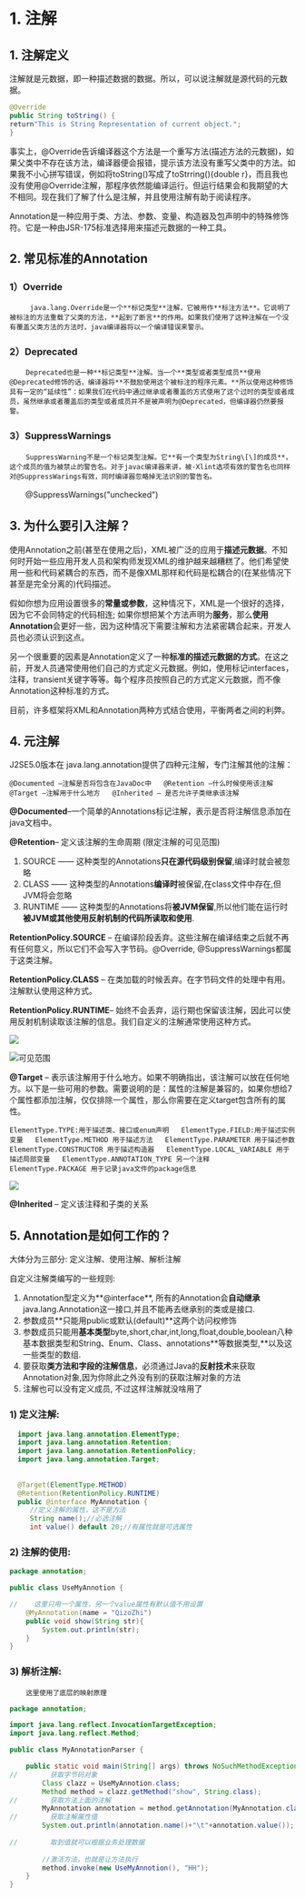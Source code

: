 # 1. 注解

## 1. 注解定义

 注解就是元数据，即一种描述数据的数据。所以，可以说注解就是源代码的元数据。

```java
@Override
public String toString() {
return"This is String Representation of current object.";
}
```

事实上，@Override告诉编译器这个方法是一个重写方法\(描述方法的元数据\)，如果父类中不存在该方法，编译器便会报错，提示该方法没有重写父类中的方法。如果我不小心拼写错误，例如将toString\(\)写成了toStrring\(\){double r}，而且我也没有使用@Override注解，那程序依然能编译运行。但运行结果会和我期望的大不相同。现在我们了解了什么是注解，并且使用注解有助于阅读程序。

Annotation是一种应用于类、方法、参数、变量、构造器及包声明中的特殊修饰符。它是一种由JSR-175标准选择用来描述元数据的一种工具。

## 2. 常见标准的Annotation

###  1）Override

         java.lang.Override是一个**标记类型**注解，它被用作**标注方法**。它说明了被标注的方法重载了父类的方法，**起到了断言**的作用。如果我们使用了这种注解在一个没有覆盖父类方法的方法时，java编译器将以一个编译错误来警示。

### 2）Deprecated

        Deprecated也是一种**标记类型**注解。当一个**类型或者类型成员**使用@Deprecated修饰的话，编译器将**不鼓励使用这个被标注的程序元素。**所以使用这种修饰具有一定的“延续性”：如果我们在代码中通过继承或者覆盖的方式使用了这个过时的类型或者成员，虽然继承或者覆盖后的类型或者成员并不是被声明为@Deprecated，但编译器仍然要报警。

### 3）SuppressWarnings

        SuppressWarning不是一个标记类型注解。它**有一个类型为String\[\]的成员**，这个成员的值为被禁止的警告名。对于javac编译器来讲，被-Xlint选项有效的警告名也同样对@SuppressWarings有效，同时编译器忽略掉无法识别的警告名。  
　　@SuppressWarnings\("unchecked"\)

## 3. 为什么要引入注解？

 使用Annotation之前\(甚至在使用之后\)，XML被广泛的应用于**描述元数据**。不知何时开始一些应用开发人员和架构师发现XML的维护越来越糟糕了。他们希望使用一些和代码紧耦合的东西，而不是像XML那样和代码是松耦合的\(在某些情况下甚至是完全分离的\)代码描述。

假如你想为应用设置很多的**常量或参数**，这种情况下，XML是一个很好的选择，因为它不会同特定的代码相连; 如果你想把某个方法声明为**服务**，那么**使用Annotation**会更好一些，因为这种情况下需要注解和方法紧密耦合起来，开发人员也必须认识到这点。

另一个很重要的因素是Annotation定义了一种**标准的描述元数据的方式**。在这之前，开发人员通常使用他们自己的方式定义元数据。例如，使用标记interfaces，注释，transient关键字等等。每个程序员按照自己的方式定义元数据，而不像Annotation这种标准的方式。

目前，许多框架将XML和Annotation两种方式结合使用，平衡两者之间的利弊。

## 4.  元注解

J2SE5.0版本在 java.lang.annotation提供了四种元注解，专门注解其他的注解：

`@Documented –注解是否将包含在JavaDoc中  
@Retention –什么时候使用该注解  
@Target –注解用于什么地方  
@Inherited – 是否允许子类继承该注解`

**@Documented**–一个简单的Annotations标记注解，表示是否将注解信息添加在java文档中。

**@Retention**– 定义该注解的生命周期 \(限定注解的可见范围\)

1. SOURCE —— 这种类型的Annotations**只在源代码级别保留**,编译时就会被忽略   
2. CLASS —— 这种类型的Annotations**编译时**被保留,在class文件中存在,但JVM将会忽略   
3. RUNTIME —— 这种类型的Annotations将**被JVM保留**,所以他们能在运行时**被JVM或其他使用反射机制的代码所读取和使用**. 

**RetentionPolicy.SOURCE** – 在编译阶段丢弃。这些注解在编译结束之后就不再有任何意义，所以它们不会写入字节码。@Override, @SuppressWarnings都属于这类注解。

**RetentionPolicy.CLASS** – 在类加载的时候丢弃。在字节码文件的处理中有用。注解默认使用这种方式。

**RetentionPolicy.RUNTIME**– 始终不会丢弃，运行期也保留该注解，因此可以使用反射机制读取该注解的信息。我们自定义的注解通常使用这种方式。

![](../../../.gitbook/assets/image%20%28376%29.png)

![&#x53EF;&#x89C1;&#x8303;&#x56F4;](../../../.gitbook/assets/image%20%28321%29.png)

**@Target** – 表示该注解用于什么地方。如果不明确指出，该注解可以放在任何地方。以下是一些可用的参数。需要说明的是：属性的注解是兼容的，如果你想给7个属性都添加注解，仅仅排除一个属性，那么你需要在定义target包含所有的属性。

`ElementType.TYPE:用于描述类、接口或enum声明  
ElementType.FIELD:用于描述实例变量  
ElementType.METHOD 用于描述方法  
ElementType.PARAMETER 用于描述参数  
ElementType.CONSTRUCTOR 用于描述构造器  
ElementType.LOCAL_VARIABLE 用于描述局部变量  
ElementType.ANNOTATION_TYPE 另一个注释  
ElementType.PACKAGE 用于记录java文件的package信息`

![](../../../.gitbook/assets/image%20%2864%29.png)



**@Inherited** – 定义该注释和子类的关系

## 5. Annotation是如何工作的？

  大体分为三部分: 定义注解、使用注解、解析注解

 自定义注解类编写的一些规则:  
  1. Annotation型定义为**@interface**, 所有的Annotation会**自动继承**java.lang.Annotation这一接口,并且不能再去继承别的类或是接口.  
  2. 参数成员**只能用public或默认\(default\)**这两个访问权修饰  
  3. 参数成员只能用**基本类型**byte,short,char,int,long,float,double,boolean八种基本数据类型和String、Enum、Class、annotations**等数据类型,**以及这一些类型的数组.  
  4. 要获取**类方法和字段的注解信息**，必须通过Java的**反射技术**来获取 Annotation对象,因为你除此之外没有别的获取注解对象的方法  
  5. 注解也可以没有定义成员, 不过这样注解就没啥用了

### 1\) 定义注解:

```java
  import java.lang.annotation.ElementType;
  import java.lang.annotation.Retention;
  import java.lang.annotation.RetentionPolicy;
  import java.lang.annotation.Target;
  
  
  @Target(ElementType.METHOD)
  @Retention(RetentionPolicy.RUNTIME)
  public @interface MyAnnotation {
     //定义注解的属性，这不是方法
     String name();//必选注解
     int value() default 20;//有属性就是可选属性

```

###   2\) 注解的使用:

```java
package annotation;

public class UseMyAnnotion {

//    这里只用一个属性，另一个value属性有默认值不用设置
    @MyAnnotation(name = "QizoZhi")
    public void show(String str){
        System.out.println(str);
    }
}
```

###  3\) 解析注解:

        这里使用了底层的映射原理

```java
package annotation;

import java.lang.reflect.InvocationTargetException;
import java.lang.reflect.Method;

public class MyAnnotationParser {

    public static void main(String[] args) throws NoSuchMethodException, SecurityException, IllegalAccessException, IllegalArgumentException, InvocationTargetException {
//        获取字节码对象
        Class clazz = UseMyAnnotion.class;
        Method method = clazz.getMethod("show", String.class);
//        获取方法上面的注解
        MyAnnotation annotation = method.getAnnotation(MyAnnotation.class);
//        获取注解属性值
        System.out.println(annotation.name()+"\t"+annotation.value());
        
//        取到值就可以根据业务处理数据
        
        //激活方法，也就是让方法执行
        method.invoke(new UseMyAnnotion(), "HH");
    }
}
```

